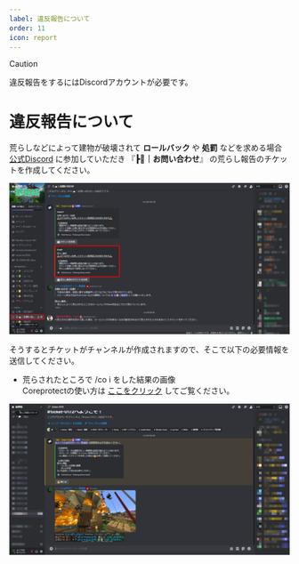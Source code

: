 ```yaml
---
label: 違反報告について
order: 11
icon: report
---
```

> [!CAUTION]
> 違反報告をするにはDiscordアカウントが必要です。

# 違反報告について
荒らしなどによって建物が破壊されて **ロールバック** や **処罰** などを求める場合<br>
[公式Discord](https://dc.fukumaisaba.net) に参加していただき 『**┣📨｜お問い合わせ**』  の荒らし報告のチケットを作成してください。<br>

<img src="/images/report/1.png" width="600"><br>

そうするとチケットがチャンネルが作成されますので、そこで以下の必要情報を送信してください。
- 荒らされたところで /co i をした結果の画像<br>
Coreprotectの使い方は [ここをクリック](https://docs.fukumaisaba.net/plugins/coreprotect/) してご覧ください。<br>

<img src="/images/report/2.png" width="600">